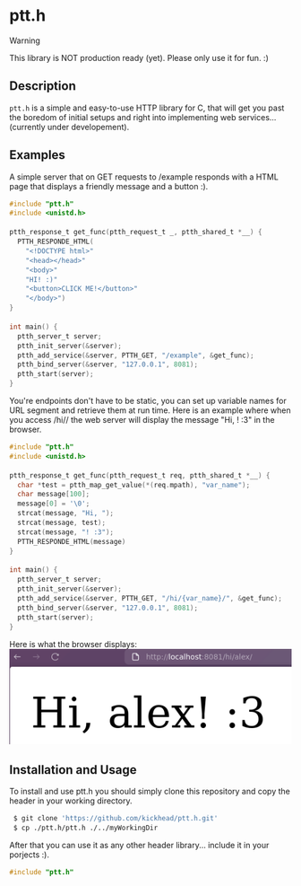 # ptt.h

> [!WARNING]
> This library is NOT production ready (yet). Please only use it for fun. :)

## Description
`ptt.h` is a simple and easy-to-use HTTP library for C, that will get you past the boredom of initial setups and right into implementing web services... (currently under developement).

## Examples
A simple server that on GET requests to /example responds with a HTML page that displays a friendly message and a button :).

```c
#include "ptt.h"
#include <unistd.h>

ptth_response_t get_func(ptth_request_t _, ptth_shared_t *__) {
  PTTH_RESPONDE_HTML(
    "<!DOCTYPE html>"
    "<head></head>"
    "<body>"
    "HI! :)"
    "<button>CLICK ME!</button>"
    "</body>")
}

int main() {
  ptth_server_t server;
  ptth_init_server(&server);
  ptth_add_service(&server, PTTH_GET, "/example", &get_func);
  ptth_bind_server(&server, "127.0.0.1", 8081);
  ptth_start(server);
}
```
You're endpoints don't have to be static, you can set up variable names for URL segment and retrieve them at run time. Here is an example where when you access /hi/<name>/ the web server will display the message "Hi, <name>! :3" in the browser.
```c
#include "ptt.h"
#include <unistd.h>

ptth_response_t get_func(ptth_request_t req, ptth_shared_t *__) {
  char *test = ptth_map_get_value(*(req.mpath), "var_name");
  char message[100];
  message[0] = '\0';
  strcat(message, "Hi, ");
  strcat(message, test);
  strcat(message, "! :3");
  PTTH_RESPONDE_HTML(message)
}

int main() {
  ptth_server_t server;
  ptth_init_server(&server);
  ptth_add_service(&server, PTTH_GET, "/hi/{var_name}/", &get_func);
  ptth_bind_server(&server, "127.0.0.1", 8081);
  ptth_start(server);
}
```
Here is what the browser displays:<br>
![example_hi](./plus/hi_alex.png)

## Installation and Usage
To install and use ptt.h you should simply clone this repository and copy the header in your working directory.

```sh 
 $ git clone 'https://github.com/kickhead/ptt.h.git'
 $ cp ./ptt.h/ptt.h ./../myWorkingDir
```
After that you can use it as any other header library... include it in your porjects :).
```c 
#include "ptt.h"
```

